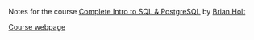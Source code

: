 Notes for the course [Complete Intro to SQL & PostgreSQL](https://frontendmasters.com/courses/sql/) by [Brian Holt](https://frontendmasters.com/teachers/brian-holt/)

[Course webpage](https://sql.holt.courses/)

